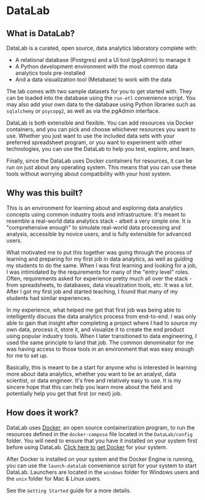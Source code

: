 # DataLab

## What is DataLab? 

DataLab is a curated, open source, data analytics laboratory complete with: 
- A relational database (Postgres) and a UI tool (pgAdmin) to manage it  
- A Python development environment with the most common data analytics tools pre-installed 
- And a data visualization tool (Metabase) to work with the data 

The lab comes with two sample datasets for you to get started with. They can be loaded into the database using the `run-etl` convenience script. You may also add your own data to the database using Python libraries such as `sqlalchemy` or `psycopg2`, as well as via the pgAdmin interface.

DataLab is both extensible and flexible. You can add resources via Docker containers, and you can pick and choose whichever resources you want to use. Whether you just want to use the included data sets with your preferred spreadsheet program, or you want to experiment with other technologies, you can use the DataLab to help you test, explore, and learn.

Finally, since the DataLab uses Docker containers for resources, it can be run on just about any operating system. This means that you can use these tools without worrying about compatibility with your host system.

## Why was this built?

This is an environment for learning about and exploring data analytics concepts using common industry tools and infrastructure. It's meant to resemble a real-world data analytics stack - albeit a very simple one. It is "comprehensive enough" to simulate real-world data processing and analysis, accessible by novice users, and is fully extensible for advanced users.

What motivated me to put this together was going through the process of learning and preparing for my first job in data analytics, as well as guiding my students to do the same. When I was first learning and looking for a job, I was intimidated by the requirements for many of the "entry level" roles. Often, requirements asked for experience pretty much all over the stack - from spreadsheets, to databases, data visualization tools, etc. It was a lot. After I got my first job and started teaching, I found that many of my students had similar experiences.

In my experience, what helped me get that first job was being able to intelligently discuss the data analytics process from end-to-end. I was only able to gain that insight after completing a project where I had to source my own data, process it, store it, and visualize it to create the end product using popular industry tools. When I later transitioned to data engineering, I used the same principle to land that job. The common denominator for me was having access to those tools in an environment that was easy enough for me to set up.

Basically, this is meant to be a start for anyone who is interested in learning more about data analytics, whether you want to be an analyst, data scientist, or data engineer. It's free and relatively easy to use. It is my sincere hope that this can help you learn more about the field and potentially help you get that first (or next) job.  

## How does it work?

DataLab uses [Docker](https://docs.docker.com/get-started/overview/), an open source containerization program, to run the resources defined in the `docker-compose` file located in the `DataLab/config` folder. You will need to ensure that you have it installed on your system first before using DataLab. [Click here to get Docker](https://docs.docker.com/get-docker/) for your system. 

After Docker is installed on your system and the Docker Engine is running, you can use the `launch-datalab` convenience script for your system to start DataLab. Launchers are located in the `windows` folder for Windows users and the `unix` folder for Mac & Linux users.

See the `Getting Started` guide for a more details.

